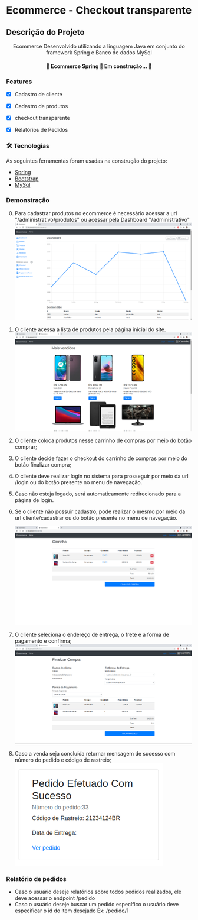 # Ecommerce - Checkout transparente

## Descrição do Projeto
<p align="center">Ecommerce Desenvolvido utilizando a linguagem Java em conjunto do framework Spring e Banco de dados MySql</p>

<h4 align="center"> 
	🚧  Ecommerce Spring 🚀 Em construção...  🚧
</h4>

### Features

- [x] Cadastro de cliente
- [x] Cadastro de produtos
- [x] checkout transparente
- [x] Relatórios de Pedidos


### 🛠 Tecnologias

As seguintes ferramentas foram usadas na construção do projeto:

- [Spring](https://spring.io/)
- [Bootstrap](https://getbootstrap.com/)
- [MySql](https://www.mysql.com/)

###  Demonstração 
0) Para cadastrar produtos no ecommerce é necessário acessar a url "/administrativo/produtos" ou acessar pela Dashboard "/administrativo"
   ![alt text](/src/main/resources/static/images/dashboard.png)
1) O cliente acessa a lista de produtos pela página inicial do site.
   ![alt text](/src/main/resources/static/images/homepage.png?raw=true)
2) O cliente coloca produtos nesse carrinho de compras por meio do botão comprar;
3) O cliente decide fazer o checkout do carrinho de compras por meio do botão finalizar compra;
4) O cliente deve realizar login no sistema para prosseguir por meio da url /login ou do botão presente no menu de navegação.
5) Caso não esteja logado, será automaticamente redirecionado para a página de login.
6) Se o cliente não possuir cadastro, pode realizar o mesmo por meio da url cliente/cadastrar ou do botão presente no menu de navegação.
   
   ![alt text](/src/main/resources/static/images/carrinho.png?raw=true)
7) O cliente seleciona o endereço de entrega, o frete e a forma de pagamento e confirma;
   ![alt text](/src/main/resources/static/images/finalizar.png?raw=true)
8) Caso a venda seja concluída retornar mensagem de sucesso com número do pedido e código de rastreio;
   ![alt text](/src/main/resources/static/images/pedidoRealizado.png?raw=true)

### Relatório de pedidos

- Caso o usuário deseje relatórios sobre todos pedidos realizados, ele deve acessar o endpoint /pedido
- Caso o usuário deseje buscar um pedido específico o usuário deve especificar o id do item desejado Ex: /pedido/1
